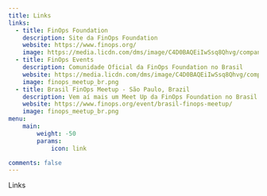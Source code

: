 ```yaml
---
title: Links
links:
  - title: FinOps Foundation
    description: Site da FinOps Foundation
    website: https://www.finops.org/
    image: https://media.licdn.com/dms/image/C4D0BAQEiIwSsq8Qhvg/company-logo_200_200/0/1625869628103?e=2147483647&v=beta&t=BtWhh0UDtZDL9gB8gzie59pDiO8lunG66NlVSL5Pcwg
  - title: FinOps Events
    description: Comunidade Oficial da FinOps Foundation no Brasil
    website: https://media.licdn.com/dms/image/C4D0BAQEiIwSsq8Qhvg/company-logo_200_200/0/1625869628103?e=2147483647&v=beta&t=BtWhh0UDtZDL9gB8gzie59pDiO8lunG66NlVSL5Pcwg
    image: finops_meetup_br.png
  - title: Brasil FinOps Meetup - São Paulo, Brazil
    description: Vem aí mais um Meet Up da FinOps Foundation no Brasil! Estamos muito ansiosos para reunir a comunidade FinOps novamente.
    website: https://www.finops.org/event/brasil-finops-meetup/
    image: finops_meetup_br.png
menu:
    main: 
        weight: -50
        params:
            icon: link

comments: false
---
```


Links